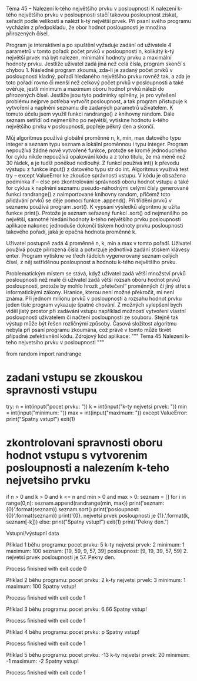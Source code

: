 Téma 45 – Nalezení k-tého největšího prvku v posloupnosti
K nalezení k-tého největšího prvku v posloupnosti stačí takovou posloupnost získat, seřadit podle velikosti a nalézt k-tý největší prvek. Při psaní svého programu vycházím z předpokladu, že obor hodnot posloupnosti je množina přirozených čísel.

Program je interaktivní a po spuštění vyžaduje zadání od uživatele 4 parametrů v tomto pořadí: počet prvků v posloupnosti n, kolikátý k-tý největší prvek má být nalezen, minimální hodnoty prvku a maximální hodnoty prvku. Jestliže uživatel zadá jiná než celá čísla, program skončí s chybou 1.
Následně program zkoumá, zda-li je zadaný počet prvků v posloupnosti kladný, pořadí hledaného největšího prvku rovněž tak, a zda je toto pořadí rovno či menší než celkový počet prvků v posloupnosti a také ověřuje, jestli minimum a maximum oboru hodnot prvků náleží do přirozených čísel.
Jestliže jsou tyto podmínky splněny, je pro vyřešení problému nejprve potřeba vytvořit posloupnost, a tak program přistupuje k vytvoření a naplnění seznamu dle zadaných parametrů uživatelem. K tomuto účelu jsem využil funkci randrange() z knihovny random. Dále seznam setřídí od nejmenšího po největší, vytiskne hodnotu k-tého největšího prvku v posloupnosti, popřeje pěkný den a skončí.

Můj algoritmus používá globální proměnné n, k, min, max datového typu integer a seznam typu seznam a lokální proměnnou i typu integer. Program nepoužívá žádné nově vytvořené funkce, protože se kromě jednoduchého for cyklu nikde nepoužívá opakování kódu a z toho titulu, že má méně než 30 řádek, a je tudíž poněkud nedlouhý. Z funkcí používá int() k převodu výstupu z funkce input() z datového typu str do int. Algoritmus využívá test try – except ValueError ke zkoušce správnosti vstupu. V kódu je obsažena podmínka if – else pro zkontrolování správnosti oboru hodnot vstupu a také for cyklus k naplnění seznamu pseudo-náhodnými celými čísly generované funkcí randrange() z naimportované knihovny random, přičemž toto přidávání prvků se děje pomocí funkce .append(). Při třídění prvků v seznamu používá program .sort(). K vypsání výsledků algoritmu je užita funkce print(). Protože je seznam seřazený funkcí .sort() od nejmenšího po největší, samotné hledání hodnoty k-tého největšího prvku posloupnosti aplikace nakonec jednoduše dokončí tiskem hodnoty prvku posloupnosti takového pořadí, jaká je opačná hodnota proměnné k.

Uživatel postupně zadá 4 proměnné n, k, min a max v tomto pořadí. Uživatel používá pouze přirozená čísla a potvrzuje jednotlivá zadání stiskem klávesy enter.
Program vytiskne ve třech řádcích vygenerovaný seznam celých čísel, z něj setříděnou posloupnost a hodnotu k-tého největšího prvku.

Problematickým místem se stává, když uživatel zadá větší množství prvků posloupnosti než malé či uživatel zadá větší rozsah oboru hodnot prvků posloupnosti, protože by mohlo hrozit „přetečení“ proměnných či jiný střet s informatickými zákony. Hranice, kterou není možné překročit, mi není známa. Při jednom milionu prvků v posloupnosti a rozsahu hodnot prvku jeden tisíc program vykazuje špatné chování.
Z možných vylepšení bych viděl jistý prostor při zadávání vstupu například možností vytvoření vlastní posloupnosti uživatelem či načtení posloupnosti ze souboru. Stejně tak výstup může být řešen rozličnými způsoby. Časová složitost algoritmu nebyla při psaní programu zkoumána, což právě v tomto může tkvět případné zefektivnění kódu.
Zdrojový kód aplikace:
"""
Tema 45
Nalezeni k-teho nejvetsiho prvku v posloupnosti
"""

from random import randrange

# zadani vstupu se zkouskou spravnosti vstupu
try:
    n = int(input("pocet prvku: "))
    k = int(input("k-ty nejvetsi prvek: "))
    min = int(input("minimum: "))
    max = int(input("maximum: "))
except ValueError:
    print("Spatny vstup!")
    exit(1)

# zkontrolovani spravnosti oboru hodnot vstupu s vytvorenim posloupnosti a nalezením k-teho nejvetsiho prvku
if n > 0 and k > 0 and k <= n and min > 0 and max > 0:
    seznam = []
    for i in range(0,n):
        seznam.append(randrange(min, max))
    print('seznam: {0}'.format(seznam))
    seznam.sort()
    print('posloupnost: {0}'.format(seznam))
    print('{0}. nejvetsi prvek posloupnosti je {1}.'.format(k, seznam[-k]))
else:
    print("Spatny vstup!")
    exit(1)
print("Pekny den.")

Vstupní/výstupní data
 
Příklad 1 běhu programu:
pocet prvku: 5
k-ty nejvetsi prvek: 2
minimum: 1
maximum: 100
seznam: [19, 59, 9, 57, 39]
posloupnost: [9, 19, 39, 57, 59]
2. nejvetsi prvek posloupnosti je 57.
Pekny den.

Process finished with exit code 0

Příklad 2 běhu programu:
pocet prvku: 2
k-ty nejvetsi prvek: 3
minimum: 1
maximum: 100
Spatny vstup!

Process finished with exit code 1

Příklad 3 běhu programu:
pocet prvku: 6.66
Spatny vstup!

Process finished with exit code 1

Příklad 4 běhu programu:
pocet prvku: p
Spatny vstup!

Process finished with exit code 1

Příklad 5 běhu programu:
pocet prvku: -13
k-ty nejvetsi prvek: 20
minimum: -1
maximum: -2
Spatny vstup!

Process finished with exit code 1

 

